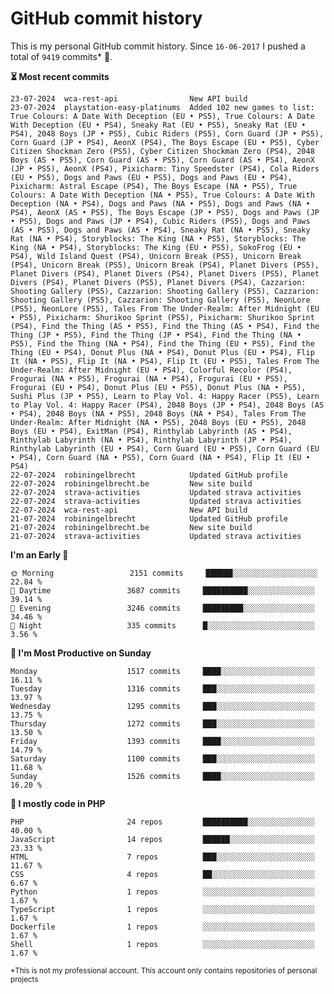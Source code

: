 # GitHub commit history
This is my personal GitHub commit history. Since <!--START_SECTION:first-commit-date-->`16-06-2017`<!--END_SECTION:first-commit-date--> I pushed a total of <!--START_SECTION:total-commit-count-->`9419`<!--END_SECTION:total-commit-count--> commits* 🎉.

<!--START_SECTION:most-recent-commits-->
**⏳ Most recent commits**
                                        
```text
23-07-2024  wca-rest-api                New API build
23-07-2024  playstation-easy-platinums  Added 102 new games to list: True Colours: A Date With Deception (EU • PS5), True Colours: A Date With Deception (EU • PS4), Sneaky Rat (EU • PS5), Sneaky Rat (EU • PS4), 2048 Boys (JP • PS5), Cubic Riders (PS5), Corn Guard (JP • PS5), Corn Guard (JP • PS4), AeonX (PS4), The Boys Escape (EU • PS5), Cyber Citizen Shockman Zero (PS5), Cyber Citizen Shockman Zero (PS4), 2048 Boys (AS • PS5), Corn Guard (AS • PS5), Corn Guard (AS • PS4), AeonX (JP • PS5), AeonX (PS4), Pixicharm: Tiny Speedster (PS4), Cola Riders (EU • PS5), Dogs and Paws (EU • PS5), Dogs and Paws (EU • PS4), Pixicharm: Astral Escape (PS4), The Boys Escape (NA • PS5), True Colours: A Date With Deception (NA • PS5), True Colours: A Date With Deception (NA • PS4), Dogs and Paws (NA • PS5), Dogs and Paws (NA • PS4), AeonX (AS • PS5), The Boys Escape (JP • PS5), Dogs and Paws (JP • PS5), Dogs and Paws (JP • PS4), Cubic Riders (PS5), Dogs and Paws (AS • PS5), Dogs and Paws (AS • PS4), Sneaky Rat (NA • PS5), Sneaky Rat (NA • PS4), Storyblocks: The King (NA • PS5), Storyblocks: The King (NA • PS4), Storyblocks: The King (EU • PS5), SokoFrog (EU • PS4), Wild Island Quest (PS4), Unicorn Break (PS5), Unicorn Break (PS4), Unicorn Break (PS5), Unicorn Break (PS4), Planet Divers (PS5), Planet Divers (PS4), Planet Divers (PS4), Planet Divers (PS5), Planet Divers (PS4), Planet Divers (PS5), Planet Divers (PS4), Cazzarion: Shooting Gallery (PS5), Cazzarion: Shooting Gallery (PS5), Cazzarion: Shooting Gallery (PS5), Cazzarion: Shooting Gallery (PS5), NeonLore (PS5), NeonLore (PS5), Tales From The Under-Realm: After Midnight (EU • PS5), Pixicharm: Shurikoo Sprint (PS5), Pixicharm: Shurikoo Sprint (PS4), Find the Thing (AS • PS5), Find the Thing (AS • PS4), Find the Thing (JP • PS5), Find the Thing (JP • PS4), Find the Thing (NA • PS5), Find the Thing (NA • PS4), Find the Thing (EU • PS5), Find the Thing (EU • PS4), Donut Plus (NA • PS4), Donut Plus (EU • PS4), Flip It (NA • PS5), Flip It (NA • PS4), Flip It (EU • PS5), Tales From The Under-Realm: After Midnight (EU • PS4), Colorful Recolor (PS4), Frogurai (NA • PS5), Frogurai (NA • PS4), Frogurai (EU • PS5), Frogurai (EU • PS4), Donut Plus (EU • PS5), Donut Plus (NA • PS5), Sushi Plus (JP • PS5), Learn to Play Vol. 4: Happy Racer (PS5), Learn to Play Vol. 4: Happy Racer (PS4), 2048 Boys (JP • PS4), 2048 Boys (AS • PS4), 2048 Boys (NA • PS5), 2048 Boys (NA • PS4), Tales From The Under-Realm: After Midnight (NA • PS5), 2048 Boys (EU • PS5), 2048 Boys (EU • PS4), ExitMan (PS4), Rinthylab Labyrinth (AS • PS4), Rinthylab Labyrinth (NA • PS4), Rinthylab Labyrinth (JP • PS4), Rinthylab Labyrinth (EU • PS4), Corn Guard (EU • PS5), Corn Guard (EU • PS4), Corn Guard (NA • PS5), Corn Guard (NA • PS4), Flip It (EU • PS4)
22-07-2024  robiningelbrecht            Updated GitHub profile
22-07-2024  robiningelbrecht.be         New site build
22-07-2024  strava-activities           Updated strava activities
22-07-2024  strava-activities           Updated strava activities
22-07-2024  wca-rest-api                New API build
21-07-2024  robiningelbrecht            Updated GitHub profile
21-07-2024  robiningelbrecht.be         New site build
21-07-2024  strava-activities           Updated strava activities
```
<!--END_SECTION:most-recent-commits-->  

<!--START_SECTION:commits-per-day-time-->
**I&#039;m an Early 🐤**

```text
🌞 Morning                 2151 commits     ██████░░░░░░░░░░░░░░░░░░░   22.84 %
🌆 Daytime                 3687 commits     ██████████░░░░░░░░░░░░░░░   39.14 %
🌃 Evening                 3246 commits     █████████░░░░░░░░░░░░░░░░   34.46 %
🌙 Night                   335 commits      █░░░░░░░░░░░░░░░░░░░░░░░░   3.56 %
```
<!--END_SECTION:commits-per-day-time-->  

<!--START_SECTION:commits-per-weekday-->
**📅 I&#039;m Most Productive on Sunday**

```text
Monday                    1517 commits     ████░░░░░░░░░░░░░░░░░░░░░   16.11 %
Tuesday                   1316 commits     ███░░░░░░░░░░░░░░░░░░░░░░   13.97 %
Wednesday                 1295 commits     ███░░░░░░░░░░░░░░░░░░░░░░   13.75 %
Thursday                  1272 commits     ███░░░░░░░░░░░░░░░░░░░░░░   13.50 %
Friday                    1393 commits     ████░░░░░░░░░░░░░░░░░░░░░   14.79 %
Saturday                  1100 commits     ███░░░░░░░░░░░░░░░░░░░░░░   11.68 %
Sunday                    1526 commits     ████░░░░░░░░░░░░░░░░░░░░░   16.20 %
```
<!--END_SECTION:commits-per-weekday-->  

<!--START_SECTION:repos-per-language-->
**💬 I mostly code in PHP**

```text
PHP                       24 repos         ██████████░░░░░░░░░░░░░░░   40.00 %
JavaScript                14 repos         ██████░░░░░░░░░░░░░░░░░░░   23.33 %
HTML                      7 repos          ███░░░░░░░░░░░░░░░░░░░░░░   11.67 %
CSS                       4 repos          ██░░░░░░░░░░░░░░░░░░░░░░░   6.67 %
Python                    1 repos          ░░░░░░░░░░░░░░░░░░░░░░░░░   1.67 %
TypeScript                1 repos          ░░░░░░░░░░░░░░░░░░░░░░░░░   1.67 %
Dockerfile                1 repos          ░░░░░░░░░░░░░░░░░░░░░░░░░   1.67 %
Shell                     1 repos          ░░░░░░░░░░░░░░░░░░░░░░░░░   1.67 %
```
<!--END_SECTION:repos-per-language-->  

<sub>*This is not my professional account. This account only contains repositories of personal projects</sub>
